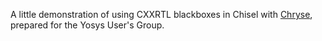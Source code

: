 A little demonstration of using CXXRTL blackboxes in Chisel with
[Chryse], prepared for the Yosys User's Group.

[Chryse]: https://github.com/chryse-hdl/chryse
